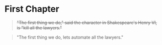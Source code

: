 # First Chapter





> ~~"The first thing we do," said the character in Shakespeare's Henry VI, is "kill all the lawyers."~~

> "The first thing we do, lets automate all the lawyers."







